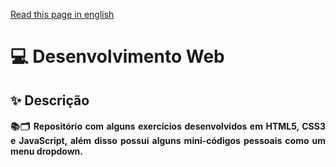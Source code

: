 <a href="README.MD">Read this page in english</a>

# 💻 Desenvolvimento Web

## ✨ Descrição

#### <p align="justify">📚🗂 Repositório com alguns exercícios desenvolvidos em HTML5, CSS3 e JavaScript, além disso possui alguns mini-códigos pessoais como um menu dropdown.</p>
